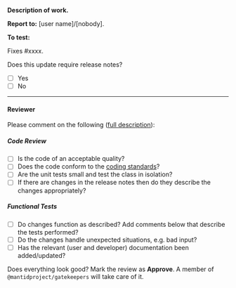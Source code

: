 **Description of work.**

**Report to:** [user name]/[nobody]. <!--If the original issue was raised by a user they should be named here.-->

**To test:**

<!-- Instructions for testing. -->

Fixes #xxxx. <!-- and fix #xxxx or close #xxxx xor resolves #xxxx -->

Does this update require release notes?
- [ ] Yes
- [ ] No
<!--
Either edit the file in docs/source/release/... and it will be in your pull request or state
-->

---

#### Reviewer ####

Please comment on the following ([full description](http://www.mantidproject.org/Individual_Ticket_Testing)):

##### Code Review #####

- [ ] Is the code of an acceptable quality?
- [ ] Does the code conform to the [coding standards](http://www.mantidproject.org/Coding_Standards)?
- [ ] Are the unit tests small and test the class in isolation?
- [ ] If there are changes in the release notes then do they describe the changes appropriately?

##### Functional Tests #####

- [ ] Do changes function as described? Add comments below that describe the tests performed?
- [ ] Do the changes handle unexpected situations, e.g. bad input?
- [ ] Has the relevant (user and developer) documentation been added/updated?

Does everything look good? Mark the review as **Approve**. A member of `@mantidproject/gatekeepers` will take care of it.
